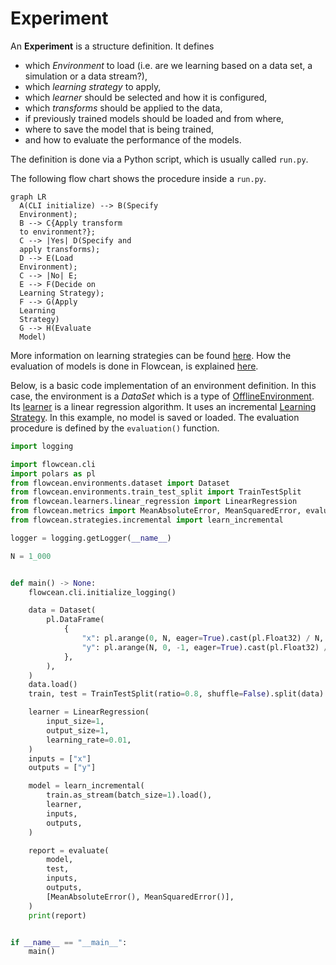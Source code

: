 # Experiment

An **Experiment** is a structure definition.
It defines

- which *Environment* to load (i.e. are we learning based on a data set, a simulation or a data stream?),
- which *learning strategy* to apply,
- which *learner* should be selected and how it is configured,
- which *transforms* should be applied to the data,
- if previously trained models should be loaded and from where,
- where to save the model that is being trained,
- and how to evaluate the performance of the models.

The definition is done via a Python script, which is usually called `run.py`.

The following flow chart shows the procedure inside a `run.py`.

``` mermaid
graph LR
  A(CLI initialize) --> B(Specify 
  Environment);
  B --> C{Apply transform
  to environment?};
  C --> |Yes| D(Specify and 
  apply transforms);
  D --> E(Load 
  Environment);
  C --> |No| E;
  E --> F(Decide on 
  Learning Strategy);
  F --> G(Apply
  Learning 
  Strategy)
  G --> H(Evaluate
  Model)
```

More information on learning strategies can be found [here](https://www3.tuhh.de/agenc/user_guide/learning_strategies/). How the evaluation of models is done in Flowcean, is explained [here](https://www3.tuhh.de/agenc/user_guide/evaluation/).

Below, is a basic code implementation of an environment definition.
In this case, the environment is a *DataSet* which is a type of [OfflineEnvironment](https://www3.tuhh.de/agenc/reference/flowcean/core/environment/offline/).
Its [learner](https://www3.tuhh.de/agenc/user_guide/model/) is a linear regression algorithm.
It uses an incremental [Learning Strategy](https://www3.tuhh.de/agenc/user_guide/learning_strategies/).
In this example, no model is saved or loaded.
The evaluation procedure is defined by the `evaluation()` function.

```python
import logging

import flowcean.cli
import polars as pl
from flowcean.environments.dataset import Dataset
from flowcean.environments.train_test_split import TrainTestSplit
from flowcean.learners.linear_regression import LinearRegression
from flowcean.metrics import MeanAbsoluteError, MeanSquaredError, evaluate
from flowcean.strategies.incremental import learn_incremental

logger = logging.getLogger(__name__)

N = 1_000


def main() -> None:
    flowcean.cli.initialize_logging()

    data = Dataset(
        pl.DataFrame(
            {
                "x": pl.arange(0, N, eager=True).cast(pl.Float32) / N,
                "y": pl.arange(N, 0, -1, eager=True).cast(pl.Float32) / N,
            },
        ),
    )
    data.load()
    train, test = TrainTestSplit(ratio=0.8, shuffle=False).split(data)

    learner = LinearRegression(
        input_size=1,
        output_size=1,
        learning_rate=0.01,
    )
    inputs = ["x"]
    outputs = ["y"]

    model = learn_incremental(
        train.as_stream(batch_size=1).load(),
        learner,
        inputs,
        outputs,
    )

    report = evaluate(
        model,
        test,
        inputs,
        outputs,
        [MeanAbsoluteError(), MeanSquaredError()],
    )
    print(report)


if __name__ == "__main__":
    main()

```
